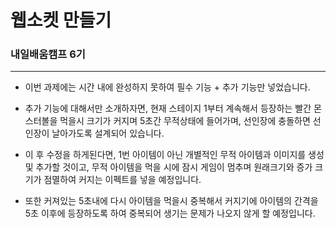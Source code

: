 # 웹소켓 만들기
### 내일배움캠프 6기

---
- 이번 과제에는 시간 내에 완성하지 못하여 필수 기능 + 추가 기능만 넣었습니다.

- 추가 기능에 대해서만 소개하자면, 현재 스테이지 1부터 계속해서 등장하는 빨간 몬스터볼을 먹을시 크기가 커지며 5초간 무적상태에 들어가며, 선인장에 충돌하면 선인장이 날아가도록 설계되어 있습니다.

- 이 후 수정을 하게된다면, 1번 아이템이 아닌 개별적인 무적 아이템과 이미지를 생성 및 추가할 것이고, 무적 아이템을 먹을 시에 잠시 게임이 멈추며 원래크기와 증가 크기가 점멸하여 커지는 이펙트를 넣을 예정입니다.

- 또한 커져있는 5초내에 다시 아이템을 먹을시 중복해서 커지기에 아이템의 간격을 5초 이후에 등장하도록 하여 중복되어 생기는 문제가 나오지 않게 할 예정입니다.
